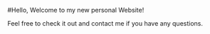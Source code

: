 #Hello, Welcome to my new personal Website!

Feel free to check it out and contact me if you have any questions.
